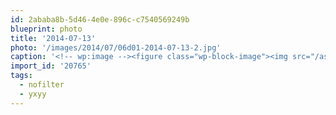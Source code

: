```yaml
---
id: 2ababa8b-5d46-4e0e-896c-c7540569249b
blueprint: photo
title: '2014-07-13'
photo: '/images/2014/07/06d01-2014-07-13-2.jpg'
caption: '<!-- wp:image --><figure class="wp-block-image"><img src="/assets/images/2014/07/06d01-2014-07-13-2.jpg" /></figure><!-- /wp:image --><!-- wp:paragraph --><p>Absolutely insane sunset in the desert #nofilter #yxyy</p><!-- /wp:paragraph -->'
import_id: '20765'
tags:
  - nofilter
  - yxyy
---
```

